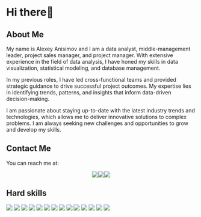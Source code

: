 # Hi there👋

## About Me

My name is Alexey Anisimov and I am a data analyst, middle-management leader, project sales manager, and project manager. With extensive experience in the field of data analysis, I have honed my skills in data visualization, statistical modeling, and database management.

In my previous roles, I have led cross-functional teams and provided strategic guidance to drive successful project outcomes. My expertise lies in identifying trends, patterns, and insights that inform data-driven decision-making.

I am passionate about staying up-to-date with the latest industry trends and technologies, which allows me to deliver innovative solutions to complex problems. I am always seeking new challenges and opportunities to grow and develop my skills.

## Contact Me

You can reach me at:

<div style="display: flex; justify-content: center;">
    <a href="mailto:a.anisimov83@mail.ru"><img src="https://img.shields.io/badge/-Email-red?style=for-the-badge&logo=mail.ru&logoColor=white"></a>
    <a href="https://www.facebook.com/AlexeyAnisimov83"><img src="https://img.shields.io/badge/-Facebook-blue?style=for-the-badge&logo=facebook&logoColor=white"></a>
    <a href="https://vk.com/id629331"><img src="https://img.shields.io/badge/-VK-blue?style=for-the-badge&logo=vk&logoColor=white"></a>
</div>

## Hard skills

<img src="https://img.shields.io/badge/-MS_Word-green?style=flat-square&logo=microsoft-word">
<img src="https://img.shields.io/badge/-MS_PowerPoint-green?style=flat-square&logo=microsoft-powerpoint">
<img src="https://img.shields.io/badge/-AutoCAD-green?style=flat-square">
<img src="https://img.shields.io/badge/-Adobe_Photoshop-green?style=flat-square&logo=adobe-photoshop">
<img src="https://img.shields.io/badge/-1C_Предприятие_8-green?style=flat-square">
<img src="https://img.shields.io/badge/-Maconomy-green?style=flat-square">
<img src="https://img.shields.io/badge/-MS_Outlook-green?style=flat-square&logo=microsoft-outlook">
<img src="https://img.shields.io/badge/-Python-green?style=flat-square&logo=python">
<img src="https://img.shields.io/badge/-SQL-green?style=flat-square">
<img src="https://img.shields.io/badge/-Jupyter_Notebook-green?style=flat-square&logo=jupyter">
<img src="https://img.shields.io/badge/-Tableau-green?style=flat-square">
<img src="https://img.shields.io/badge/-Matplotlib-green?style=flat-square">
<img src="https://img.shields.io/badge/-Seaborn-green?style=flat-square">
<img src="https://img.shields.io/badge/-Plotly-green?style=flat-square">

